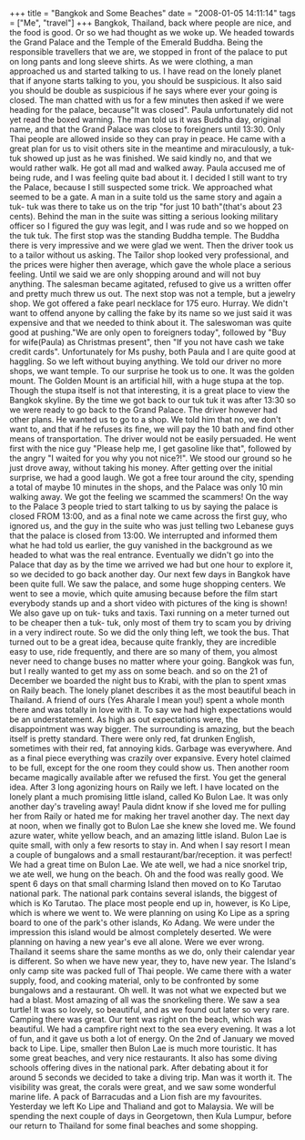 +++
title = "Bangkok and Some Beaches"
date = "2008-01-05 14:11:14"
tags = ["Me", "travel"]
+++
Bangkok, Thailand, back where people are nice, and the food is good. Or so we
had thought as we woke up. We headed towards the Grand Palace and the Temple
of the Emerald Buddha. Being the responsible travellers that we are, we
stopped in front of the palace to put on long pants and long sleeve shirts. As
we were clothing, a man approached us and started talking to us. I have read
on the lonely planet that if anyone starts talking to you, you should be
suspicious. It also said you should be double as suspicious if he says where
ever your going is closed. The man chatted with us for a few minutes then
asked if we were heading for the palace, because"It was closed". Paula
unfortunately did not yet read the boxed warning. The man told us it was
Buddha day, original name, and that the Grand Palace was close to foreigners
until 13:30. Only Thai people are allowed inside so they can pray in peace. He
came with a great plan for us to visit others site in the meantime and
miraculously, a tuk-tuk showed up just as he was finished. We said kindly no,
and that we would rather walk. He got all mad and walked away. Paula accused
me of being rude, and I was feeling quite bad about it. I decided I still want
to try the Palace, because I still suspected some trick. We approached what
seemed to be a gate. A man in a suite told us the same story and again a tuk-
tuk was there to take us on the trip "for just 10 bath"(that's about 23
cents). Behind the man in the suite was sitting a serious looking military
officer so I figured the guy was legit, and I was rude and so we hopped on the
tuk tuk. The first stop was the standing Buddha temple. The Buddha there is
very impressive and we were glad we went. Then the driver took us to a tailor
without us asking. The Tailor shop looked very professional, and the prices
were higher then average, which gave the whole place a serious feeling. Until
we said we are only shopping around and will not buy anything. The salesman
became agitated, refused to give us a written offer and pretty much threw us
out. The next stop was not a temple, but a jewelry shop. We got offered a fake
pearl necklace for 175 euro. Hurray. We didn't want to offend anyone by
calling the fake by its name so we just said it was expensive and that we
needed to think about it. The saleswoman was quite good at pushing."We are
only open to foreigners today", followed by "Buy for wife(Paula) as Christmas
present", then "If you not have cash we take credit cards". Unfortunately for
Ms pushy, both Paula and I are quite good at haggling. So we left without
buying anything. We told our driver no more shops, we want temple. To our
surprise he took us to one. It was the golden mount. The Golden Mount is an
artificial hill, with a huge stupa at the top. Though the stupa itself is not
that interesting, it is a great place to view the Bangkok skyline. By the time
we got back to our tuk tuk it was after 13:30 so we were ready to go back to
the Grand Palace. The driver however had other plans. He wanted us to go to a
shop. We told him that no, we don't want to, and that if he refuses its fine,
we will pay the 10 bath and find other means of transportation. The driver
would not be easily persuaded. He went first with the nice guy "Please help
me, I get gasoline like that", followed by the angry "I waited for you why you
not nice?!". We stood our ground so he just drove away, without taking his
money. After getting over the initial surprise, we had a good laugh. We got a
free tour around the city, spending a total of maybe 10 minutes in the shops,
and the Palace was only 10 min walking away. We got the feeling we scammed the
scammers! On the way to the Palace 3 people tried to start talking to us by
saying the palace is closed FROM 13:00, and as a final note we came across the
first guy, who ignored us, and the guy in the suite who was just telling two
Lebanese guys that the palace is closed from 13:00. We interrupted and
informed them what he had told us earlier, the guy vanished in the background
as we headed to what was the real entrance. Eventually we didn't go into the
Palace that day as by the time we arrived we had but one hour to explore it,
so we decided to go back another day. Our next few days in Bangkok have been
quite full. We saw the palace, and some huge shopping centers. We went to see
a movie, which quite amusing because before the film start everybody stands up
and a short video with pictures of the king is shown! We also gave up on tuk-
tuks and taxis. Taxi running on a meter turned out to be cheaper then a tuk-
tuk, only most of them try to scam you by driving in a very indirect route. So
we did the only thing left, we took the bus. That turned out to be a great
idea, because quite frankly, they are incredible easy to use, ride frequently,
and there are so many of them, you almost never need to change buses no matter
where your going. Bangkok was fun, but I really wanted to get my ass on some
beach. and so on the 21 of December we boarded the night bus to Krabi, with
the plan to spent xmas on Raily beach. The lonely planet describes it as the
most beautiful beach in Thailand. A friend of ours (Yes Aharale I mean you!)
spent a whole month there and was totally in love with it. To say we had high
expectations would be an understatement. As high as out expectations were, the
disappointment was way bigger. The surrounding is amazing, but the beach
itself is pretty standard. There were only red, fat drunken English, sometimes
with their red, fat annoying kids. Garbage was everywhere. And as a final
piece everything was crazily over expansive. Every hotel claimed to be full,
except for the one room they could show us. Then another room became magically
available after we refused the first. You get the general idea. After 3 long
agonizing hours on Raily we left. I have located on the lonely plant a much
promising little island, called Ko Bulon Lae. It was only another day's
traveling away! Paula didnt know if she loved me for pulling her from Raily or
hated me for making her travel another day. The next day at noon, when we
finally got to Bulon Lae she knew she loved me. We found azure water, white
yellow beach, and an amazing little island. Bulon Lae is quite small, with
only a few resorts to stay in. And when I say resort I mean a couple of
bungalows and a small restaurant/bar/reception. it was perfect! We had a great
time on Bulon Lae. We ate well, we had a nice snorkel trip, we ate well, we
hung on the beach. Oh and the food was really good. We spent 6 days on that
small charming Island then moved on to Ko Tarutao national park. The national
park contains several islands, the biggest of which is Ko Tarutao. The place
most people end up in, however, is Ko Lipe, which is where we went to. We were
planning on using Ko Lipe as a spring board to one of the park's other
islands, Ko Adang. We were under the impression this island would be almost
completely deserted. We were planning on having a new year's eve all alone.
Were we ever wrong. Thailand it seems share the same months as we do, only
their calendar year is different. So when we have new year, they to, have new
year. The Island's only camp site was packed full of Thai people. We came
there with a water supply, food, and cooking material, only to be confronted
by some bungalows and a restaurant. Oh well. It was not what we expected but
we had a blast. Most amazing of all was the snorkeling there. We saw a sea
turtle! It was so lovely, so beautiful, and as we found out later so very
rare. Camping there was great. Our tent was right on the beach, which was
beautiful. We had a campfire right next to the sea every evening. It was a lot
of fun, and it gave us both a lot of energy. On the 2nd of January we moved
back to Lipe. Lipe, smaller then Bulon Lae is much more touristic. It has some
great beaches, and very nice restaurants. It also has some diving schools
offering dives in the national park. After debating about it for around 5
seconds we decided to take a diving trip. Man was it worth it. The visibility
was great, the corals were great, and we saw some wonderful marine life. A
pack of Barracudas and a Lion fish are my favourites. Yesterday we left Ko
Lipe and Thaliand and got to Malaysia. We will be spending the next couple of
days in Georgetown, then Kula Lumpur, before our return to Thailand for some
final beaches and some shopping.

